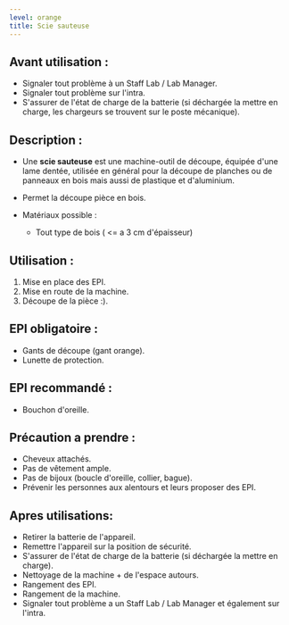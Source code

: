 ```yaml
---
level: orange
title: Scie sauteuse
---
```


## Avant utilisation : 

- Signaler tout problème à un Staff Lab / Lab Manager.
- Signaler tout problème sur l'intra.
- S'assurer de l'état de charge de la batterie (si déchargée la mettre en charge, les chargeurs se trouvent sur le poste mécanique).

## Description : 

  - Une **scie sauteuse** est une machine-outil de découpe, équipée d'une lame dentée, 
  utilisée en général pour la découpe de planches ou de panneaux en bois mais aussi de plastique et d'aluminium.

- Permet la découpe pièce en bois.
- Matériaux possible : 
  - Tout type de bois ( <= a 3 cm d'épaisseur)

## Utilisation : 

1. Mise en place des EPI. 
2. Mise en route de la machine. 
3. Découpe de la pièce :).

## EPI obligatoire : 

- Gants de découpe (gant orange).
- Lunette de protection.

## EPI recommandé :

- Bouchon d'oreille.

## Précaution a prendre : 

- Cheveux attachés.
- Pas de vêtement ample.
- Pas de bijoux (boucle d'oreille, collier, bague).
- Prévenir les personnes aux alentours et leurs proposer des EPI.

## Apres utilisations: 

- Retirer la batterie de l'appareil.
- Remettre l'appareil sur la position de sécurité.
- S'assurer de l'état de charge de la batterie (si déchargée la mettre en charge).
- Nettoyage de la machine + de l'espace autours.
- Rangement des EPI.
- Rangement de la machine.
- Signaler tout problème a un Staff Lab / Lab Manager et également sur l'intra.